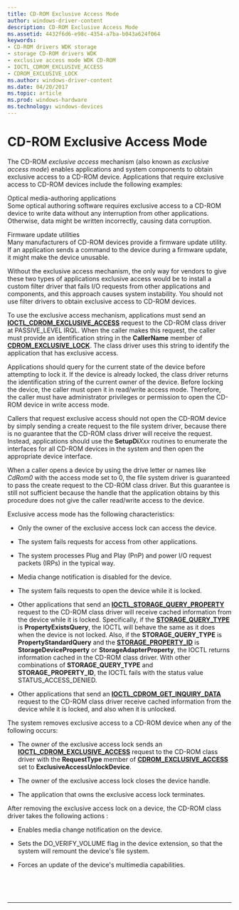 ```yaml
---
title: CD-ROM Exclusive Access Mode
author: windows-driver-content
description: CD-ROM Exclusive Access Mode
ms.assetid: 4432f6d6-e98c-4354-a7ba-b043a624f064
keywords:
- CD-ROM drivers WDK storage
- storage CD-ROM drivers WDK
- exclusive access mode WDK CD-ROM
- IOCTL_CDROM_EXCLUSIVE_ACCESS
- CDROM_EXCLUSIVE_LOCK
ms.author: windows-driver-content
ms.date: 04/20/2017
ms.topic: article
ms.prod: windows-hardware
ms.technology: windows-devices
---
```


# CD-ROM Exclusive Access Mode


The CD-ROM *exclusive access* mechanism (also known as *exclusive access mode*) enables applications and system components to obtain exclusive access to a CD-ROM device. Applications that require exclusive access to CD-ROM devices include the following examples:

<span id="Optical_media-authoring_applications"></span><span id="optical_media-authoring_applications"></span><span id="OPTICAL_MEDIA-AUTHORING_APPLICATIONS"></span>Optical media-authoring applications  
Some optical authoring software requires exclusive access to a CD-ROM device to write data without any interruption from other applications. Otherwise, data might be written incorrectly, causing data corruption.

<span id="Firmware_update_utilities"></span><span id="firmware_update_utilities"></span><span id="FIRMWARE_UPDATE_UTILITIES"></span>Firmware update utilities  
Many manufacturers of CD-ROM devices provide a firmware update utility. If an application sends a command to the device during a firmware update, it might make the device unusable.

Without the exclusive access mechanism, the only way for vendors to give these two types of applications exclusive access would be to install a custom filter driver that fails I/O requests from other applications and components, and this approach causes system instability. You should not use filter drivers to obtain exclusive access to CD-ROM devices.

To use the exclusive access mechanism, applications must send an [**IOCTL\_CDROM\_EXCLUSIVE\_ACCESS**](https://msdn.microsoft.com/library/windows/hardware/ff559327) request to the CD-ROM class driver at PASSIVE\_LEVEL IRQL. When the caller makes this request, the caller must provide an identification string in the **CallerName** member of [**CDROM\_EXCLUSIVE\_LOCK**](https://msdn.microsoft.com/library/windows/hardware/ff551363). The class driver uses this string to identify the application that has exclusive access.

Applications should query for the current state of the device before attempting to lock it. If the device is already locked, the class driver returns the identification string of the current owner of the device. Before locking the device, the caller must open it in read/write access mode. Therefore, the caller must have administrator privileges or permission to open the CD-ROM device in write access mode.

Callers that request exclusive access should not open the CD-ROM device by simply sending a create request to the file system driver, because there is no guarantee that the CD-ROM class driver will receive the request. Instead, applications should use the **SetupDi***Xxx* routines to enumerate the interfaces for all CD-ROM devices in the system and then open the appropriate device interface.

When a caller opens a device by using the drive letter or names like *CdRom0* with the access mode set to 0, the file system driver is guaranteed to pass the create request to the CD-ROM class driver. But this guarantee is still not sufficient because the handle that the application obtains by this procedure does not give the caller read/write access to the device.

Exclusive access mode has the following characteristics:

-   Only the owner of the exclusive access lock can access the device.

-   The system fails requests for access from other applications.

-   The system processes Plug and Play (PnP) and power I/O request packets (IRPs) in the typical way.

-   Media change notification is disabled for the device.

-   The system fails requests to open the device while it is locked.

-   Other applications that send an [**IOCTL\_STORAGE\_QUERY\_PROPERTY**](https://msdn.microsoft.com/library/windows/hardware/ff560590) request to the CD-ROM class driver will receive cached information from the device while it is locked. Specifically, if the [**STORAGE\_QUERY\_TYPE**](https://msdn.microsoft.com/library/windows/hardware/ff566998) is **PropertyExistsQuery**, the IOCTL will behave the same as it does when the device is not locked. Also, if the **STORAGE\_QUERY\_TYPE** is **PropertyStandardQuery** and the [**STORAGE\_PROPERTY\_ID**](https://msdn.microsoft.com/library/windows/hardware/ff566996) is **StorageDeviceProperty** or **StorageAdapterProperty**, the IOCTL returns information cached in the CD-ROM class driver. With other combinations of **STORAGE\_QUERY\_TYPE** and **STORAGE\_PROPERTY\_ID**, the IOCTL fails with the status value STATUS\_ACCESS\_DENIED.

-   Other applications that send an [**IOCTL\_CDROM\_GET\_INQUIRY\_DATA**](https://msdn.microsoft.com/library/windows/hardware/ff559345) request to the CD-ROM class driver receive cached information from the device while it is locked, and also when it is unlocked.

The system removes exclusive access to a CD-ROM device when any of the following occurs:

-   The owner of the exclusive access lock sends an [**IOCTL\_CDROM\_EXCLUSIVE\_ACCESS**](https://msdn.microsoft.com/library/windows/hardware/ff559327) request to the CD-ROM class driver with the **RequestType** member of [**CDROM\_EXCLUSIVE\_ACCESS**](https://msdn.microsoft.com/library/windows/hardware/ff551362) set to **ExclusiveAccessUnlockDevice**.

-   The owner of the exclusive access lock closes the device handle.

-   The application that owns the exclusive access lock terminates.

After removing the exclusive access lock on a device, the CD-ROM class driver takes the following actions :

-   Enables media change notification on the device.

-   Sets the DO\_VERIFY\_VOLUME flag in the device extension, so that the system will remount the device's file system.

-   Forces an update of the device's multimedia capabilities.

 

 


--------------------


